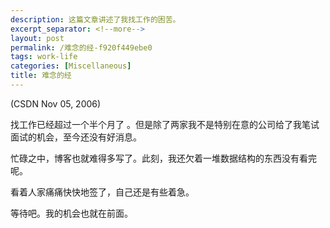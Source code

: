 ```yaml
---
description: 这篇文章讲述了我找工作的困苦。
excerpt_separator: <!--more-->
layout: post
permalink: /难念的经-f920f449ebe0
tags: work-life
categories: [Miscellaneous]
title: 难念的经
---
```

(CSDN Nov 05, 2006)

找工作已经超过一个半个月了 。但是除了两家我不是特别在意的公司给了我笔试面试的机会，至今还没有好消息。

忙碌之中，博客也就难得多写了。此刻，我还欠着一堆数据结构的东西没有看完呢。

看着人家痛痛快快地签了，自己还是有些着急。

等待吧。我的机会也就在前面。
